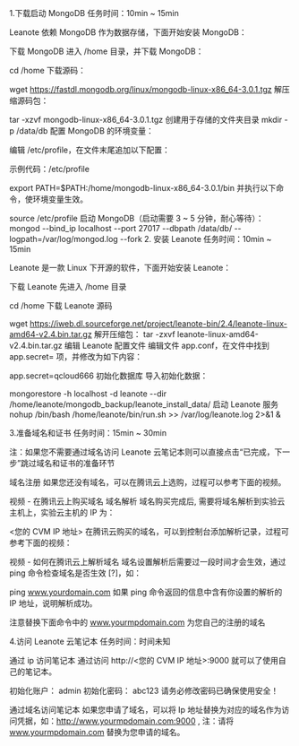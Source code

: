 1.下载启动 MongoDB
任务时间：10min ~ 15min

Leanote 依赖 MongoDB 作为数据存储，下面开始安装 MongoDB：

下载 MongoDB
进入 /home 目录，并下载 MongoDB：

cd /home
下载源码：

wget https://fastdl.mongodb.org/linux/mongodb-linux-x86_64-3.0.1.tgz
解压缩源码包：

tar -xzvf mongodb-linux-x86_64-3.0.1.tgz
创建用于存储的文件夹目录
mkdir -p /data/db
配置 MongoDB 的环境变量：

编辑 /etc/profile，在文件末尾追加以下配置：

示例代码：/etc/profile

export PATH=$PATH:/home/mongodb-linux-x86_64-3.0.1/bin
并执行以下命令，使环境变量生效。

source /etc/profile
启动 MongoDB（启动需要 3 ~ 5 分钟，耐心等待）：
mongod --bind_ip localhost --port 27017 --dbpath /data/db/ --logpath=/var/log/mongod.log --fork
2. 安装 Leanote
任务时间：10min ~ 15min

Leanote 是一款 Linux 下开源的软件，下面开始安装 Leanote：

下载 Leanote
先进入 /home 目录

cd /home
下载 Leanote 源码

wget https://iweb.dl.sourceforge.net/project/leanote-bin/2.4/leanote-linux-amd64-v2.4.bin.tar.gz
解开压缩包：
tar -zxvf leanote-linux-amd64-v2.4.bin.tar.gz
编辑 Leanote 配置文件
编辑文件 app.conf，在文件中找到 app.secret= 项，并修改为如下内容：

app.secret=qcloud666
初始化数据库
导入初始化数据：

mongorestore -h localhost -d leanote --dir /home/leanote/mongodb_backup/leanote_install_data/
启动 Leanote 服务
nohup /bin/bash /home/leanote/bin/run.sh >> /var/log/leanote.log 2>&1 &

3.准备域名和证书
任务时间：15min ~ 30min

注：如果您不需要通过域名访问 Leanote 云笔记本则可以直接点击“已完成，下一步”跳过域名和证书的准备环节

域名注册
如果您还没有域名，可以在腾讯云上选购，过程可以参考下面的视频。

视频 - 在腾讯云上购买域名
域名解析
域名购买完成后, 需要将域名解析到实验云主机上，实验云主机的 IP 为：

<您的 CVM IP 地址>
在腾讯云购买的域名，可以到控制台添加解析记录，过程可参考下面的视频：

视频 - 如何在腾讯云上解析域名
域名设置解析后需要过一段时间才会生效，通过 ping 命令检查域名是否生效 [?]，如：

ping www.yourdomain.com
如果 ping 命令返回的信息中含有你设置的解析的 IP 地址，说明解析成功。


注意替换下面命令中的 www.yourmpdomain.com 为您自己的注册的域名

4.访问 Leanote 云笔记本
任务时间：时间未知

通过 ip 访问笔记本
通过访问 http://<您的 CVM IP 地址>:9000 就可以了使用自己的笔记本。

初始化账户： admin
初始化密码： abc123
请务必修改密码已确保使用安全！

通过域名访问笔记本
如果您申请了域名，可以将 Ip 地址替换为对应的域名作为访问凭据，如：http://www.yourmpdomain.com:9000 , 注：请将 www.yourmpdomain.com 替换为您申请的域名。